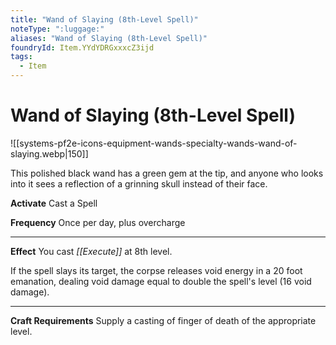 ```yaml
---
title: "Wand of Slaying (8th-Level Spell)"
noteType: ":luggage:"
aliases: "Wand of Slaying (8th-Level Spell)"
foundryId: Item.YYdYDRGxxxcZ3ijd
tags:
  - Item
---
```


# Wand of Slaying (8th-Level Spell)
![[systems-pf2e-icons-equipment-wands-specialty-wands-wand-of-slaying.webp|150]]

This polished black wand has a green gem at the tip, and anyone who looks into it sees a reflection of a grinning skull instead of their face.

**Activate** Cast a Spell

**Frequency** Once per day, plus overcharge

* * *

**Effect** You cast _[[Execute]]_ at 8th level.

If the spell slays its target, the corpse releases void energy in a 20 foot emanation, dealing void damage equal to double the spell's level (16 void damage).

* * *

**Craft Requirements** Supply a casting of finger of death of the appropriate level.
